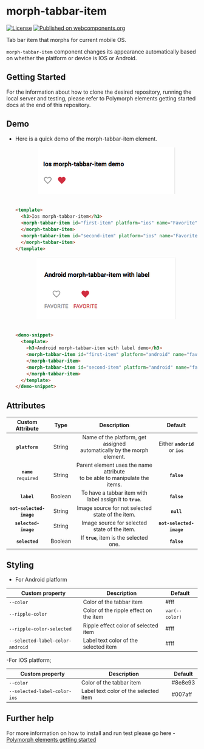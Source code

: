# morph-tabbar-item

[![License](https://img.shields.io/badge/License-Apache%202.0-blue.svg)](https://opensource.org/licenses/Apache-2.0) [![Published on webcomponents.org](https://img.shields.io/badge/webcomponents.org-published-blue.svg)](https://www.webcomponents.org/element/PolymerElements/paper-progress)

Tab bar item that morphs for current mobile OS.

`morph-tabbar-item` component changes its appearance automatically based on whether the platform or device is IOS or Android.

## Getting Started

For the information about how to clone the desired repository, running the local server and testing, please refer to Polymorph elements getting started docs at the end of this repository.

## Demo

- Here is a quick demo of the morph-tabbar-item element.

  <p align="center">
    <img src="demo-images/ios-demo.png" alt="IOS morph-tabbar-item demo"/>
  </p>

  ```html

  <template>
    <h3>Ios morph-tabbar-item</h3>
    <morph-tabbar-item id="first-item" platform="ios" name="Favorite" not-selected-image="../img/icon.svg" selected-image="../img/icon_selected.svg">
    </morph-tabbar-item>
    <morph-tabbar-item id="second-item" platform="ios" name="Favorite" not-selected-image="../img/icon.svg" selected-image="../img/icon_selected.svg" selected>
    </morph-tabbar-item>
  </template>

  ```

  <p align="center">
    <img src="demo-images/android-demo.png" alt="Android morph-tabbar-item demo"/>
  </p>

  ```html

  <demo-snippet>
    <template>
      <h3>Android morph-tabbar-item with label demo</h3>
      <morph-tabbar-item id="first-item" platform="android" name="favorite" not-selected-image="../img/icon.svg" selected-image="../img/icon_selected.svg" label>
      </morph-tabbar-item>
      <morph-tabbar-item id="second-item" platform="android" name="favorite" not-selected-image="../img/icon.svg" selected-image="../img/icon_selected.svg" label selected>
      </morph-tabbar-item>
    </template>
  </demo-snippet>

  ```

## Attributes

|      Custom Attribute      |   Type  |                                   Description                                  |              Default              |
|:--------------------------:|:-------:|:------------------------------------------------------------------------------:|:---------------------------------:|
|       **`platform`**       |  String | Name of the platform, get assigned<br> automatically by the morph element.     | Either **`andorid`** or **`ios`** |
| **`name`** <br> `required` |  String | Parent element uses the name attribute<br> to be able to manipulate the items. | **`false`**                       |
|         **`label`**        | Boolean | To have a tabbar item with label assign it to **`true`**.                      | **`false`**                       |
| **`not-selected-image`**   |  String | Image source for not selected state of the item.                               | **`null`**                        |
|    **`selected-image`**    |  String | Image source for selected state of the item.                                   | **`not-selected-image`**          |
|       **`selected`**       | Boolean | If  **`true`**, item is the selected one.                                      | **`false`**                       |

## Styling

- For Android platform

Custom property                  | Description                            | Default
---------------------------------|----------------------------------------|--------------------
`--color`                        | Color of the tabbar item               | #fff
`--ripple-color`                 | Color of the ripple effect on the item | `var(--color)`
`--ripple-color-selected`        | Ripple effect color of selected item   | #fff
`--selected-label-color-android` | Label text color of the selected item  | #fff

-For IOS platform;

Custom property                  | Description                            | Default
---------------------------------|----------------------------------------|--------------------
`--color`                        | Color of the tabbar item               | #8e8e93
`--selected-label-color-ios`     | Label text color of the selected item  | #007aff

## Further help

For more information on how to install and run test please go here - [Polymorph elements getting started]

[Polymorph elements getting started]: https://github.com/moduware/polymorph-components/blob/master/INFO.md
